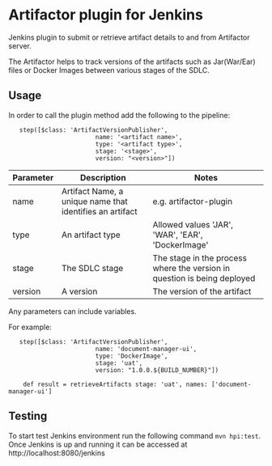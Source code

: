 # Artifactor plugin for Jenkins

Jenkins plugin to submit or retrieve artifact details to and from Artifactor server.

The Artifactor helps to track versions of the artifacts such as Jar(War/Ear) files or Docker Images between various stages of the SDLC.

## Usage
In order to call the plugin method add the following to the pipeline:
```
   step([$class: 'ArtifactVersionPublisher',
                        name: '<artifact name>',
                        type: '<artifact type>',
                        stage: '<stage>',
                        version: "<version>"])
```
Parameter | Description | Notes
---|---|---
name | Artifact Name, a unique name that identifies an artifact | e.g. artifactor-plugin
type | An artifact type | Allowed values 'JAR', 'WAR', 'EAR', 'DockerImage'
stage | The SDLC stage | The stage in the process where the version in question is being deployed
version | A version | The version of the artifact

Any parameters can include variables.

For example:
```
   step([$class: 'ArtifactVersionPublisher',
                        name: 'document-manager-ui',
                        type: 'DockerImage',
                        stage: 'uat',
                        version: "1.0.0.${BUILD_NUMBER}"])
```

```
    def result = retrieveArtifacts stage: 'uat', names: ['document-manager-ui']
```

## Testing
To start test Jenkins environment run the following command `mvn hpi:test`.
Once Jenkins is up and running it can be accessed at http://localhost:8080/jenkins 